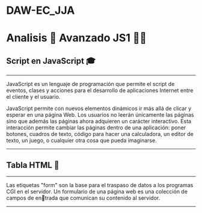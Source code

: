 # DAW-EC_JJA
# Analisis 🔎 Avanzado JS1 📀📒 

## Script en JavaScript 🎓
___
JavaScript es un lenguaje de programación que permite el script de eventos, clases y acciones para el desarrollo de aplicaciones Internet entre el cliente y el usuario. 

JavaScript permite con nuevos elementos dinámicos ir más allá de clicar y esperar en una página Web. Los usuarios no leerán únicamente las páginas sino que además las páginas ahora adquieren un carácter interactivo. Esta interacción permite cambiar las páginas dentro de una aplicación: poner botones, cuadros de texto, código para hacer una calculadora, un editor de texto, un juego, o cualquier otra cosa que pueda imaginarse.

___
## Tabla HTML 📑
___
Las etiquetas "form" son la base para el traspaso de datos a los programas CGI
en el servidor.
Un formulario de una página web es una colección de campos de entrada que comunican su contenido al servidor.
___


